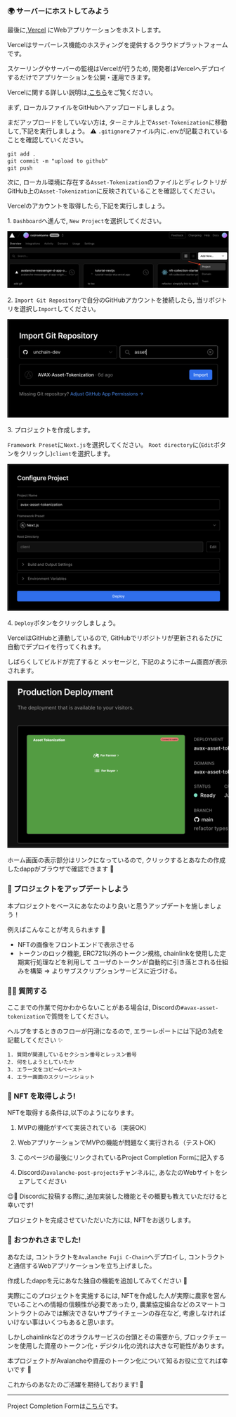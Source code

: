 ### 🌍 サーバーにホストしてみよう

最後に,[Vercel](https://vercel.com/) にWebアプリケーションをホストします。

Vercelはサーバーレス機能のホスティングを提供するクラウドプラットフォームです。

スケーリングやサーバーの監視はVercelが行うため, 開発者はVercelへデプロイするだけでアプリケーションを公開・運用できます。

Vercelに関する詳しい説明は,[こちら](https://zenn.dev/lollipop_onl/articles/eoz-vercel-pricing-2020)をご覧ください。

まず, ローカルファイルをGitHubへアップロードしましょう。

まだアップロードをしていない方は, ターミナル上で`Asset-Tokenization`に移動して,下記を実行しましょう。
⚠️ `.gitignore`ファイル内に`.env`が記載されていることを確認していください。

```
git add .
git commit -m "upload to github"
git push
```

次に, ローカル環境に存在する`Asset-Tokenization`のファイルとディレクトリがGitHub上の`Asset-Tokenization`に反映されていることを確認してください。

Vercelのアカウントを取得したら,下記を実行しましょう。

1\. `Dashboard`へ進んで, `New Project`を選択してください。

![](/public/images/AVAX-Asset-Tokenization/section-4/4_1_1.png)

2\. `Import Git Repository`で自分のGitHubアカウントを接続したら, 当リポジトリを選択し`Import`してください。

![](/public/images/AVAX-Asset-Tokenization/section-4/4_1_2.png)

3\. プロジェクトを作成します。

`Framework Preset`に`Next.js`を選択してください。
`Root directory`に(`Edit`ボタンをクリックし)`client`を選択します。

![](/public/images/AVAX-Asset-Tokenization/section-4/4_1_3.png)

4\. `Deploy`ボタンをクリックしましょう。

VercelはGitHubと連動しているので, GitHubでリポジトリが更新されるたびに自動でデプロイを行ってくれます。

しばらくしてビルドが完了すると
メッセージと, 下記のようにホーム画面が表示されます。

![](/public/images/AVAX-Asset-Tokenization/section-4/4_1_4.png)

ホーム画面の表示部分はリンクになっているので, クリックするとあなたの作成したdappがブラウザで確認できます 🎉

### 💃 プロジェクトをアップデートしよう

本プロジェクトをベースにあなたのより良いと思うアップデートを施しましょう！

例えばこんなことが考えられます 🚀

- NFTの画像をフロントエンドで表示させる
- トークンのロック機能, ERC721以外のトークン規格, chainlinkを使用した定期実行処理などを利用して
  ユーザのトークンが自動的に引き落とされる仕組みを構築 => よりサブスクリプションサービスに近づける。

### 🙋‍♂️ 質問する

ここまでの作業で何かわからないことがある場合は, Discordの`#avax-asset-tokenization`で質問をしてください。

ヘルプをするときのフローが円滑になるので, エラーレポートには下記の3点を記載してください ✨

```
1. 質問が関連しているセクション番号とレッスン番号
2. 何をしようとしていたか
3. エラー文をコピー&ペースト
4. エラー画面のスクリーンショット
```

### 🎫 NFT を取得しよう!

NFTを取得する条件は,以下のようになります。

1. MVPの機能がすべて実装されている（実装OK）

2. WebアプリケーションでMVPの機能が問題なく実行される（テストOK）

3. このページの最後にリンクされているProject Completion Formに記入する

4. Discordの`avalanche-post-projects`チャンネルに, あなたのWebサイトをシェアしてください

😉🎉 Discordに投稿する際に,追加実装した機能とその概要も教えていただけると幸いです!

プロジェクトを完成させていただいた方には, NFTをお送りします。

### 🎉 おつかれさまでした!

あなたは, コントラクトを`Avalanche Fuji C-Chain`へデプロイし, コントラクトと通信するWebアプリケーションを立ち上げました。

作成したdappを元にあなた独自の機能を追加してみてください 💪

実際にこのプロジェクトを実施するには, NFTを作成した人が実際に農家を営んでいることへの情報の信頼性が必要であったり, 農業協定組合などのスマートコントラクトのみでは解決できないサプライチェーンの存在など, 考慮しなければいけない事はいくつもあると思います。

しかしchainlinkなどのオラクルサービスの台頭とその需要から, ブロックチェーンを使用した資産のトークン化・デジタル化の流れは大きな可能性があります。

本プロジェクトがAvalancheや資産のトークン化について知るお役に立てれば幸いです 🤗

これからのあなたのご活躍を期待しております! 🚀

---

Project Completion Formは[こちら](https://airtable.com/shrf1cCtTx0iQuszX)です。